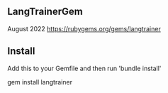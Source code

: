 ## LangTrainerGem

August 2022
https://rubygems.org/gems/langtrainer

## Install

Add this to your Gemfile and then run 'bundle install'

gem install langtrainer
